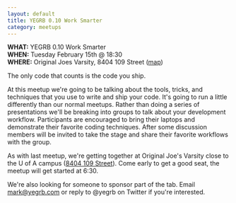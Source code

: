 ```yaml
---
layout: default
title: YEGRB 0.10 Work Smarter
category: meetups
---
```


**WHAT:** YEGRB 0.10 Work Smarter  
**WHEN:** Tuesday February 15th @ 18:30  
**WHERE:** Original Joes Varsity, 8404 109 Street ([map](http://goo.gl/maps/YJNv))  

The only code that counts is the code you ship.

At this meetup we're going to be talking about the tools, tricks, and techniques that you use to write and ship your code.  It's going to run a little differently than our normal meetups.  Rather than doing a series of presentations we'll be breaking into groups to talk about your development workflow.  Participants are encouraged to bring their laptops and demonstrate their favorite coding techniques.  After some discussion members will be invited to take the stage and share their favorite workflows with the group.

As with last meetup, we're getting together at Original Joe's Varsity close to the U of A campus ([8404 109 Street](http://goo.gl/maps/YJNv)).  Come early to get a good seat, the meetup will get started at 6:30.

We're also looking for someone to sponsor part of the tab. Email mark@yegrb.com or reply to @yegrb on Twitter if you're interested.
